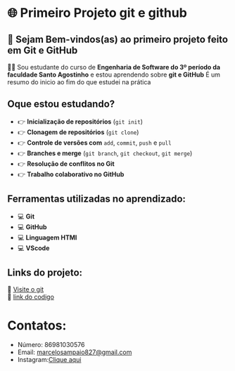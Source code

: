 # :globe_with_meridians: **Primeiro Projeto git e github**
## :star2: Sejam Bem-vindos(as) ao primeiro projeto feito em **Git e GitHub** 
:student: Sou estudante do curso de **Engenharia de Software do 3º período da faculdade Santo Agostinho** e estou aprendendo sobre **git e GitHub**
É um resumo do inicio ao fim do que estudei na prática

## **Oque estou estudando?**
+ :point_right: **Inicialização de repositórios** (`git init`)  
+ :point_right: **Clonagem de repositórios** (`git clone`)  
+ :point_right: **Controle de versões com** `add`, `commit`, `push` e `pull`  
+ :point_right: **Branches e merge** (`git branch`, `git checkout`, `git merge`)  
+ :point_right: **Resolução de conflitos no Git**  
+ :point_right: **Trabalho colaborativo no GitHub**

## **Ferramentas utilizadas no aprendizado:**
+ :computer: **Git**
+ :computer: **GitHub**
+ :computer: **Linguagem HTMl**
+ :computer: **VScode**

## **Links do projeto:**
:mag_right: [Visite o git](https://github.com/MarceloX2115/Projeto_ola/edit/main)  
:mag_right: [link do codigo](https://github.com/MarceloX2115/Projeto_ola/blob/main/site/index.html)

# **Contatos:**
+ Número: 86981030576
+ Email: marcelosampaio827@gmail.com
+ Instagram:[Clique aqui](https://www.instagram.com/marc.sampaio_21?utm_source=qr&igsh=MXhlaGxwam0ybHBpYQ==)
